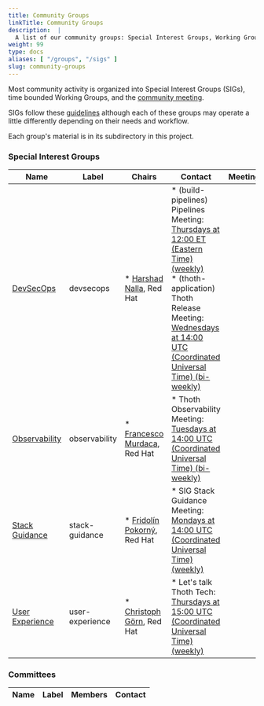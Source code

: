 ```yaml
---
title: Community Groups
linkTitle: Community Groups
description:  |
  A list of our community groups: Special Interest Groups, Working Groups, User Groups and Committees.
weight: 99
type: docs
aliases: [ "/groups", "/sigs" ]
slug: community-groups
---
```


<!---
This is an autogenerated file!

Please do not edit this file directly, but instead make changes to the
sigs.yaml file in the project root.

To understand how this file is generated, see https://git.k8s.io/community/generator/README.md

for Thoth we use `podman run --rm -e WHAT -e GO111MODULE=on -e GOPROXY -v $(pwd):/go/src/app:Z golang:1.12 make -C /go/src/app generate`

--->

Most community activity is organized into Special Interest Groups (SIGs),
time bounded Working Groups, and the [community meeting](communication/README.md#weekly-meeting).

SIGs follow these [guidelines](governance.md) although each of these groups may operate a little differently
depending on their needs and workflow.

Each group's material is in its subdirectory in this project.

### Special Interest Groups

| Name | Label | Chairs | Contact | Meetings |
|------|-------|--------|---------|----------|
|[DevSecOps](sig-devsecops/README.md)|devsecops|* [Harshad Nalla](https://github.com/harshad16), Red Hat<br>|* (build-pipelines) Pipelines Meeting: [Thursdays at 12:00 ET (Eastern Time) (weekly)](https://meet.google.com/ozb-tbrp-agx)<br>* (thoth-application) Thoth Release Meeting: [Wednesdays at 14:00 UTC (Coordinated Universal Time) (bi-weekly)](https://meet.google.com/kro-zbcc-xpd)<br>
|[Observability](sig-observability/README.md)|observability|* [Francesco Murdaca](https://github.com/pacospace), Red Hat<br>|* Thoth Observability Meeting: [Tuesdays at 14:00 UTC (Coordinated Universal Time) (bi-weekly)](meet.google.com/xaq-nhrm-gaq)<br>
|[Stack Guidance](sig-stack-guidance/README.md)|stack-guidance|* [Fridolín Pokorný](https://github.com/fridex), Red Hat<br>|* SIG Stack Guidance Meeting: [Mondays at 14:00 UTC (Coordinated Universal Time) (weekly)](meet.google.com/umj-bgfi-ouo)<br>
|[User Experience](sig-user-experience/README.md)|user-experience|* [Christoph Görn](https://github.com/goern), Red Hat<br>|* Let's talk Thoth Tech: [Thursdays at 15:00 UTC (Coordinated Universal Time) (weekly)](https://meet.google.com/kxd-axiz-tym)<br>

### Committees

| Name |  Label | Members | Contact |
|------|--------|---------|---------|
<!-- BEGIN CUSTOM CONTENT -->

<!-- END CUSTOM CONTENT -->
